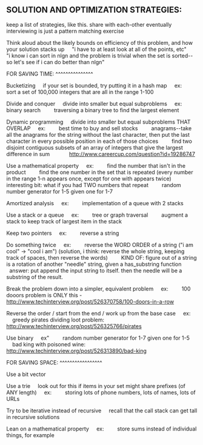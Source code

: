 SOLUTION AND OPTIMIZATION STRATEGIES:
--------------------
keep a list of strategies, like this. share with each-other
eventually interviewing is just a pattern matching exercise

Think aloud about the likely bounds on efficiency of this problem, and how your solution stacks up
    "i have to at least look at all of the points, etc"
    "i know i can sort in nlgn and the problem is trivial when the set is sorted--so let's see if i can do better than nlgn"


FOR SAVING TIME:
^^^^^^^^^^^^^^^

Bucketizing
    if your set is bounded, try putting it in a hash map
    ex:
        sort a set of 100,000 integers that are all in the range 1-100

Divide and conquer
    divide into smaller but equal subproblems
    ex:
        binary search
        traversing a binary tree to find the largest element

Dynamic programming
    divide into smaller but equal subproblems THAT OVERLAP
    ex:
        best time to buy and sell stocks
        anagrams--take all the anagrams for the string without the last character, then put the last character in every possible position in each of those choices
        find two disjoint contiguous subsets of an array of integers that give the largest difference in sum
            http://www.careercup.com/question?id=19286747

Use a mathematical property
    ex:
        find the number that isn't in the product
        find the one number in the set that is repeated (every number in the range 1-n appears once, except for one with appears twice)
            interesting bit: what if you had TWO numbers that repeat
        random number generator for 1-5 given one for 1-7

Amortized analysis
    ex:
        implementation of a queue with 2 stacks

Use a stack or a queue
    ex:
        tree or graph traversal
        augment a stack to keep track of largest item in the stack

Keep two pointers
    ex:
        reverse a string

Do something twice
    ex:
        reverse the WORD ORDER of a string ("i am cool" -> "cool i am") (solution, i think: reverse the whole string, keeping track of spaces, then reverse the words)
        KIND OF: figure out of a string is a rotation of another "needle" string, given a has_substring function
            answer: put append the input string to itself. then the needle will be a substring of the result.

Break the problem down into a simpler, equivalent problem
    ex:
        100 dooors problem is ONLY this - http://www.techinterview.org/post/526370758/100-doors-in-a-row

Reverse the order / start from the end / work up from the base case
    ex:
        greedy pirates dividing loot problem: http://www.techinterview.org/post/526325766/pirates

Use binary
    ex"
        random number generator for 1-7 given one for 1-5
        bad king with poisoned wine: http://www.techinterview.org/post/526313890/bad-king



FOR SAVING SPACE:
^^^^^^^^^^^^^^^^^

Use a bit vector

Use a trie
    look out for this if items in your set might share prefixes (of ANY length)
    ex:
        storing lots of phone numbers, lots of names, lots of URLs

Try to be iterative instead of recursive
    recall that the call stack can get tall in recursive solutions

Lean on a mathematical property
    ex:
        store sums instead of individual things, for example
